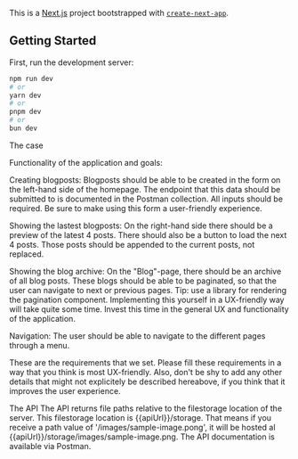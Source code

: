 This is a [Next.js](https://nextjs.org/) project bootstrapped with [`create-next-app`](https://github.com/vercel/next.js/tree/canary/packages/create-next-app).

## Getting Started

First, run the development server:

```bash
npm run dev
# or
yarn dev
# or
pnpm dev
# or
bun dev
```

The case

Functionality of the application and goals:

Creating blogposts: Blogposts should be able to be created in the form on the left-hand side of the homepage. The endpoint that this data should be submitted to is documented in the Postman collection. All inputs should be required. Be sure to make using this form a user-friendly experience.

Showing the lastest blogposts: On the right-hand side there should be a preview of the latest 4 posts. There should also be a button to load the next 4 posts. Those posts should be appended to the current posts, not replaced.

Showing the blog archive: On the "Blog"-page, there should be an archive of all blog posts. These blogs should be able to be paginated, so that the user can navigate to next or previous pages. Tip: use a library for rendering the pagination component. Implementing this yourself in a UX-friendly way will take quite some time. Invest this time in the general UX and functionality of the application.

Navigation: The user should be able to navigate to the different pages through a menu.

These are the requirements that we set. Please fill these requirements in a way that you think is most UX-friendly. Also, don't be shy to add any other details that might not explicitely be described hereabove, if you think that it improves the user experience.

The API
The API returns file paths relative to the filestorage location of the server. This filestorage location is {{apiUrl}}/storage. That means if you receive a path value of '/images/sample-image.pong', it will be hosted al {{apiUrl}}/storage/images/sample-image.png. The API documentation is available via Postman.
